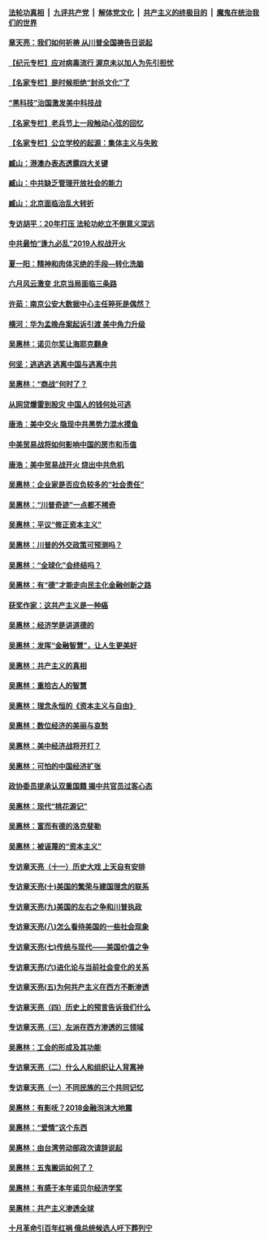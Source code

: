 

####  [法轮功真相](../../../../basic/blob/master/README.md?t=06301931) &nbsp;|&nbsp; [九评共产党](../../../../9ping.md/blob/master/README.md?t=06301931) &nbsp;|&nbsp; [解体党文化](../../../../jtdwh.md/blob/master/README.md?t=06301931)  &nbsp;|&nbsp; [共产主义的终极目的](../../../../gczydzjmd.md/blob/master/README.md?t=06301931) &nbsp;|&nbsp; [魔鬼在统治我们的世界](../../../../mgztzwmdsj.md/blob/master/README.md?t=06301931) 

#### [章天亮：我们如何祈祷 从川普全国祷告日说起](../pages/nsc423/n11944627.md?t=06301931) 

#### [【纪元专栏】应对病毒流行 渥京未以加人为先引担忧](../pages/nsc423/n11875714.md?t=06301931) 

#### [【名家专栏】是时候拒绝“封杀文化”了](../pages/nsc423/n11814093.md?t=06301931) 

#### [“黑科技”治国激发美中科技战](../pages/nsc423/n11638056.md?t=06301931) 

#### [【名家专栏】老兵节上一段触动心弦的回忆](../pages/nsc423/n11646016.md?t=06301931) 

#### [【名家专栏】公立学校的起源：集体主义与失败](../pages/nsc423/n11601833.md?t=06301931) 

#### [臧山：港澳办表态透露四大关键](../pages/nsc423/n11421628.md?t=06301931) 

#### [臧山：中共缺乏管理开放社会的能力](../pages/nsc423/n11407457.md?t=06301931) 

#### [臧山：北京面临治乱大转折](../pages/nsc423/n11406895.md?t=06301931) 

#### [专访胡平：20年打压 法轮功屹立不倒意义深远](../pages/nsc423/n11398800.md?t=06301931) 

#### [中共最怕“逢九必乱”2019人权战开火](../pages/nsc423/n11385248.md?t=06301931) 

#### [夏一阳：精神和肉体灭绝的手段—转化洗脑](../pages/nsc423/n11368250.md?t=06301931) 

#### [六月风云激变 北京当局面临三条路](../pages/nsc423/n11313668.md?t=06301931) 

#### [许茹：南京公安大数据中心主任猝死是偶然？](../pages/nsc423/n11064744.md?t=06301931) 

#### [横河：华为孟晚舟案起诉引渡 美中角力升级](../pages/nsc423/n11027230.md?t=06301931) 

#### [吴惠林：诺贝尔奖让海耶克翻身](../pages/nsc423/n10890049.md?t=06301931) 

#### [何坚：逃逃逃 逃离中国与逃离中共](../pages/nsc423/n10592891.md?t=06301931) 

#### [吴惠林：“商战”何时了？](../pages/nsc423/n10573558.md?t=06301931) 

#### [从网贷爆雷到股灾 中国人的钱何处可逃](../pages/nsc423/n10572800.md?t=06301931) 

#### [唐浩：美中交火 隐现中共黑势力混水摸鱼](../pages/nsc423/n10544040.md?t=06301931) 

#### [中美贸易战将如何影响中国的房市和币值](../pages/nsc423/n10543697.md?t=06301931) 

#### [唐浩：美中贸易战开火 烧出中共危机](../pages/nsc423/n10540126.md?t=06301931) 

#### [吴惠林：企业家是否应负较多的“社会责任”](../pages/nsc423/n10535022.md?t=06301931) 

#### [吴惠林：“川普奇迹”一点都不稀奇](../pages/nsc423/n10512808.md?t=06301931) 

#### [吴惠林：平议“修正资本主义”](../pages/nsc423/n10495724.md?t=06301931) 

#### [吴惠林：川普的外交政策可预测吗？](../pages/nsc423/n10462387.md?t=06301931) 

#### [吴惠林：“全球化”会终结吗？](../pages/nsc423/n10452838.md?t=06301931) 

#### [吴惠林：有“德”才能走向民主化金融创新之路](../pages/nsc423/n10432292.md?t=06301931) 

#### [获奖作家：这共产主义是一种癌](../pages/nsc423/n10431541.md?t=06301931) 

#### [吴惠林：经济学是讲道德的](../pages/nsc423/n10398014.md?t=06301931) 

#### [吴惠林：发挥“金融智慧”，让人生更美好](../pages/nsc423/n10375019.md?t=06301931) 

#### [吴惠林：共产主义的真相](../pages/nsc423/n10351394.md?t=06301931) 

#### [吴惠林：重拾古人的智慧](../pages/nsc423/n10337691.md?t=06301931) 

#### [吴惠林：理念永恒的《资本主义与自由》](../pages/nsc423/n10316274.md?t=06301931) 

#### [吴惠林：数位经济的美丽与哀愁](../pages/nsc423/n10292946.md?t=06301931) 

#### [吴惠林：美中经济战将开打？](../pages/nsc423/n10258825.md?t=06301931) 

#### [吴惠林：可怕的中国经济扩张](../pages/nsc423/n10219147.md?t=06301931) 

#### [政协委员提承认双重国籍 揭中共官员过客心态](../pages/nsc423/n10208809.md?t=06301931) 

#### [吴惠林：现代“桃花源记”](../pages/nsc423/n10185234.md?t=06301931) 

#### [吴惠林：富而有德的洛克斐勒](../pages/nsc423/n10142264.md?t=06301931) 

#### [吴惠林：被诬蔑的“资本主义”](../pages/nsc423/n10124816.md?t=06301931) 

#### [专访章天亮（十一）历史大戏 上天自有安排](../pages/nsc423/n10094905.md?t=06301931) 

#### [专访章天亮(十)美国的繁荣与建国理念的联系](../pages/nsc423/n10094899.md?t=06301931) 

#### [专访章天亮(九)美国的左右之争和川普执政](../pages/nsc423/n10094889.md?t=06301931) 

#### [专访章天亮(八)怎么看待美国的一些社会现象](../pages/nsc423/n10094857.md?t=06301931) 

#### [专访章天亮(七)传统与现代——美国价值之争](../pages/nsc423/n10093140.md?t=06301931) 

#### [专访章天亮(六)进化论与当前社会变化的关系](../pages/nsc423/n10092036.md?t=06301931) 

#### [专访章天亮(五)为何共产主义在西方不断渗透](../pages/nsc423/n10083620.md?t=06301931) 

#### [专访章天亮（四）历史上的预言告诉我们什么](../pages/nsc423/n10083606.md?t=06301931) 

#### [专访章天亮（三）左派在西方渗透的三领域](../pages/nsc423/n10081115.md?t=06301931) 

#### [吴惠林：工会的形成及其功能](../pages/nsc423/n10080633.md?t=06301931) 

#### [专访章天亮（二）什么人和组织让人背离神](../pages/nsc423/n10076637.md?t=06301931) 

#### [专访章天亮（一）不同民族的三个共同记忆](../pages/nsc423/n10074188.md?t=06301931) 

#### [吴惠林：有影呒？2018金融泡沫大地震](../pages/nsc423/n10040534.md?t=06301931) 

#### [吴惠林：“爱情”这个东西](../pages/nsc423/n10019423.md?t=06301931) 

#### [吴惠林：由台湾劳动部政次请辞说起](../pages/nsc423/n9979679.md?t=06301931) 

#### [吴惠林：五鬼搬运如何了？](../pages/nsc423/n9925338.md?t=06301931) 

#### [吴惠林：有感于本年诺贝尔经济学奖](../pages/nsc423/n9871883.md?t=06301931) 

#### [吴惠林：共产主义渗透全球](../pages/nsc423/n9812748.md?t=06301931) 

#### [十月革命引百年红祸 俄总统候选人吁下葬列宁](../pages/nsc423/n9810182.md?t=06301931) 

